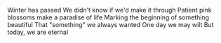 ---
---
Winter has passed
We didn't know if we'd make it through
Patient pink blossoms make a paradise of life
Marking the beginning of something beautiful
That "something" we always wanted
One day we may wilt
But today, we are eternal
